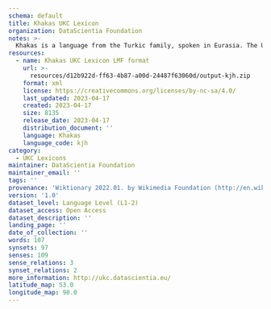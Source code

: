 ```yaml
---
schema: default
title: Khakas UKC Lexicon
organization: DataScientia Foundation
notes: >-
  Khakas is a language from the Turkic family, spoken in Eurasia. The UKC Lexicon of Khakas is represented as a lexico-semantic network. It consists of words, word senses, synsets, as well as sense-level and synset-level relationships.
resources:
  - name: Khakas UKC Lexicon LMF format
    url: >-
      resources/d12b922d-ff63-4b87-a00d-24487f63060d/output-kjh.zip
    format: xml
    license: https://creativecommons.org/licenses/by-nc-sa/4.0/
    last_updated: 2023-04-17
    created: 2023-04-17
    size: 8135
    release_date: 2023-04-17
    distribution_document: ''
    language: Khakas
    language_code: kjh
category:
  - UKC Lexicons
maintainer: DataScientia Foundation
maintainer_email: ''
tags: ''
provenance: 'Wiktionary 2022.01. by Wikimedia Foundation (http://en.wiktionary.org); CogNet 2.1 by Khuyagbaatar Batsuren, National University of Mongolia (http://cognet.ukc.disi.unitn.it); MorphyNet 2.0 by Gábor Bella and Khuyagbaatar Batsuren (http://ukc.disi.unitn.it/index.php/morphynet/); Princeton WordNet 2.1 by Princeton University (https://wordnet.princeton.edu)'
version: '1.0'
dataset_level: Language Level (L1-2)
dataset_access: Open Access
dataset_description: ''
landing_page: ''
date_of_collection: ''
words: 107
synsets: 97
senses: 109
sense_relations: 3
synset_relations: 2
more_information: http://ukc.datascientia.eu/
latitude_map: 53.0
longitude_map: 90.0
---
```


